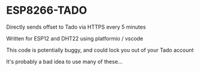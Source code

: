 # ESP8266-TADO
Directly sends offset to Tado via HTTPS every 5 minutes

Written for ESP12 and DHT22 using platformio / vscode

This code is potentially buggy, and could lock you out of your Tado account

It's probably a bad idea to use many of these...
